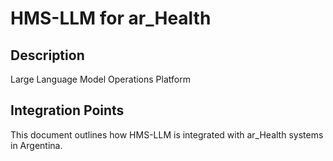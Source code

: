# HMS-LLM for ar_Health

## Description

Large Language Model Operations Platform

## Integration Points

This document outlines how HMS-LLM is integrated with ar_Health systems in Argentina.
